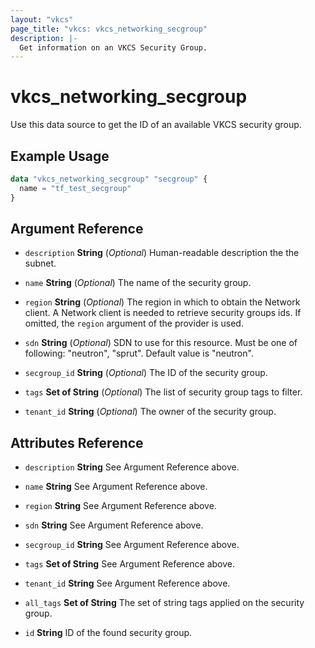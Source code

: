 ```yaml
---
layout: "vkcs"
page_title: "vkcs: vkcs_networking_secgroup"
description: |-
  Get information on an VKCS Security Group.
---
```


# vkcs_networking_secgroup

Use this data source to get the ID of an available VKCS security group.

## Example Usage

```terraform
data "vkcs_networking_secgroup" "secgroup" {
  name = "tf_test_secgroup"
}
```

## Argument Reference
- `description` **String** (*Optional*) Human-readable description the the subnet.

- `name` **String** (*Optional*) The name of the security group.

- `region` **String** (*Optional*) The region in which to obtain the Network client. A Network client is needed to retrieve security groups ids. If omitted, the `region` argument of the provider is used.

- `sdn` **String** (*Optional*) SDN to use for this resource. Must be one of following: "neutron", "sprut". Default value is "neutron".

- `secgroup_id` **String** (*Optional*) The ID of the security group.

- `tags` <strong>Set of </strong>**String** (*Optional*) The list of security group tags to filter.

- `tenant_id` **String** (*Optional*) The owner of the security group.


## Attributes Reference
- `description` **String** See Argument Reference above.

- `name` **String** See Argument Reference above.

- `region` **String** See Argument Reference above.

- `sdn` **String** See Argument Reference above.

- `secgroup_id` **String** See Argument Reference above.

- `tags` <strong>Set of </strong>**String** See Argument Reference above.

- `tenant_id` **String** See Argument Reference above.

- `all_tags` <strong>Set of </strong>**String** The set of string tags applied on the security group.

- `id` **String** ID of the found security group.


